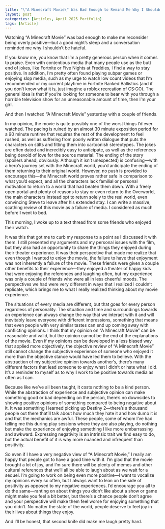 ```yaml
---
title: "\"A Minecraft Movie\" Was Bad Enough to Remind Me Why I Shouldn't Be Mean"
layout: post
categories: [Articles, April_2025_Portfolio]
tags: [Article]
---
```


Watching “A Minecraft Movie” was bad enough to make me reconsider being overly positive—but a good night’s sleep and a conversation reminded me why I shouldn’t be hateful.

If you know me, you know that I’m a pretty generous person when it comes to praise. Even with contentious media that many people use as the butt end of jokes, like Fortnite or Five Nights at Freddies, I find a way to stay positive. In addition, I’m pretty often found playing subpar games or enjoying slop media, such as my urge to watch low count videos that I’m recommended or my current playtime in Fortnite Ranked Ballistics (and if you don’t know what it is, just imagine a roblox recreation of CS:GO). The general idea is that if you’re looking for someone to bear with you through a horrible television show for an unreasonable amount of time, then I’m your girl.

And then I watched “A Minecraft Movie” yesterday with a couple of friends.

In my opinion, the movie is quite possibly one of the worst things I’d ever watched. The pacing is ruined by an almost 30 minute exposition period for a 90 minute runtime that requires the rest of the development to feel rushed, as well as suffering from poorly written dialogue that puts the characters on stilts and fitting them into cartoonish stereotypes. The jokes are often dated and incredibly easy to anticipate, as well as the references being devoid of love for the source material. The ending of the story (spoilers ahead, obviously. Although it isn’t unexpected) is confusing—with a hero’s journey set with the Minecraft world, you’d anticipate the ending of them returning to their original world. However, no push is provided to encourage this—the Minecraft world proves rather safe in comparison to what you’d expect, and all the characters lack familial or personal motivation to return to a world that had beaten them down. With a freely open portal and plenty of reasons to stay or even return to the Overworld, the main characters instead opt to return solely to the real world, even convincing Steve to leave after his extended stay. I can write a massive, scathing review of this movie as a failure of media. I considered as much before I went to bed.

This morning, I woke up to a text thread from some friends who enjoyed their watch.

It was this that got me to curb my response to a point as I discussed it with them. I still presented my arguments and my personal issues with the film, but they also had an opportunity to share the things they enjoyed during their theater experience. It was their perspective that made me realize that even though I wanted to enjoy the movie, the failure to have that enjoyment was not inherently a failure of the movie. These friends were given a couple other benefits to their experience—they enjoyed a theater of happy kids that were enjoying the references and laughing often, but my experience was only a couple of friends who were all in less cheerful moods. The perspectives we had were very different in ways that I realized I couldn’t replicate, which brings me to what I really realized thinking about my movie experience.

The situations of every media are different, but that goes for every person regardless of personality. The situation and time and surroundings towards an experience can always change the way that we interact with it and will inevitably leave everyone with different impressions, something that means that even people with very similar tastes can end up coming away with conflicting opinions. I think that my opinion on “A Minecraft Movie” can be reasonable and valid, but the opinion cannot be the end of the explanations of the movie. Even if my opinions can be developed in a less biased way that applied more objectively, the objective review of “A Minecraft Movie” still cannot change the subjective experience of someone who enjoyed it more than the objective stance would have led them to believe. With the abstraction of my subjective opinion towards another’s, there’s many different factors that lead someone to enjoy what I didn’t or hate what I did. It’s a reminder to myself as to why I work to be positive towards media as often as I can.

Because like we’ve all been taught, it costs nothing to be a kind person. While the abstraction of experience and subjective opinion can make something good or bad depending on the person, there’s no downsides to showing positive opinions of something compared to being negative about it. It was something I learned picking up Destiny 2—there’s a thousand people out there that’ll talk about how much they hate it and how dumb it is and that the mechanics are awful. These people, some of whom I’ve had telling me this during play sessions where they are also playing, do nothing but make the experience of enjoying something I like more embarrassing and awkward. Expressing negativity is an intrinsic trait we find easy to do, but the actual benefit of it is way more nuanced and infrequent than positivity.

So even if I have a very negative view of “A Minecraft Movie,” I really am happy that people got to have a good time with it. I’m glad that the movie brought a lot of joy, and I’m sure there will be plenty of memes and other cultural references that we’ll all be able to laugh about as we wait for a sequel. I’m going to work on being even more positive—I want to vocalize my opinions every so often, but I always want to lean on the side of positivity as opposed to my negative experiences. I’d encourage you all to do the same—ranting on about things you didn’t like about a show or game might make you feel a bit better, but there’s a chance people don’t agree and your perspective will make them feel worse for enjoying something that you didn’t. No matter the state of the world, people deserve to feel joy in their lives about things they enjoy.

And I’ll be honest, that second knife did make me laugh pretty hard.


